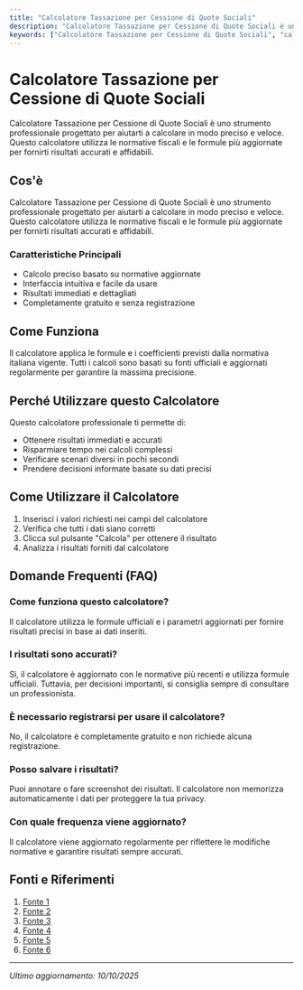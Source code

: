 ```yaml
---
title: "Calcolatore Tassazione per Cessione di Quote Sociali"
description: "Calcolatore Tassazione per Cessione di Quote Sociali è uno strumento professionale progettato per aiutarti a calcolare in modo preciso e veloce. Questo calcolatore utilizza le normative fiscali e le formule più aggiornate per fornirti risultati accurati e affidabili."
keywords: ["Calcolatore Tassazione per Cessione di Quote Sociali", "calcolatore", "calcolo online"]
---
```


# Calcolatore Tassazione per Cessione di Quote Sociali

Calcolatore Tassazione per Cessione di Quote Sociali è uno strumento professionale progettato per aiutarti a calcolare in modo preciso e veloce. Questo calcolatore utilizza le normative fiscali e le formule più aggiornate per fornirti risultati accurati e affidabili.

## Cos'è

Calcolatore Tassazione per Cessione di Quote Sociali è uno strumento professionale progettato per aiutarti a calcolare in modo preciso e veloce. Questo calcolatore utilizza le normative fiscali e le formule più aggiornate per fornirti risultati accurati e affidabili.

### Caratteristiche Principali

- Calcolo preciso basato su normative aggiornate
- Interfaccia intuitiva e facile da usare
- Risultati immediati e dettagliati
- Completamente gratuito e senza registrazione

## Come Funziona

Il calcolatore applica le formule e i coefficienti previsti dalla normativa italiana vigente. Tutti i calcoli sono basati su fonti ufficiali e aggiornati regolarmente per garantire la massima precisione.

## Perché Utilizzare questo Calcolatore

Questo calcolatore professionale ti permette di:

- Ottenere risultati immediati e accurati
- Risparmiare tempo nei calcoli complessi
- Verificare scenari diversi in pochi secondi
- Prendere decisioni informate basate su dati precisi

## Come Utilizzare il Calcolatore

1. Inserisci i valori richiesti nei campi del calcolatore
2. Verifica che tutti i dati siano corretti
3. Clicca sul pulsante "Calcola" per ottenere il risultato
4. Analizza i risultati forniti dal calcolatore

## Domande Frequenti (FAQ)

### Come funziona questo calcolatore?

Il calcolatore utilizza le formule ufficiali e i parametri aggiornati per fornire risultati precisi in base ai dati inseriti.

### I risultati sono accurati?

Sì, il calcolatore è aggiornato con le normative più recenti e utilizza formule ufficiali. Tuttavia, per decisioni importanti, si consiglia sempre di consultare un professionista.

### È necessario registrarsi per usare il calcolatore?

No, il calcolatore è completamente gratuito e non richiede alcuna registrazione.

### Posso salvare i risultati?

Puoi annotare o fare screenshot dei risultati. Il calcolatore non memorizza automaticamente i dati per proteggere la tua privacy.

### Con quale frequenza viene aggiornato?

Il calcolatore viene aggiornato regolarmente per riflettere le modifiche normative e garantire risultati sempre accurati.

## Fonti e Riferimenti

1. [Fonte 1](https://www.soluzionetasse.com/tassazione-plusvalenze-cessione-partecipazioni/)
2. [Fonte 2](https://www.matteorinaldi.net/tassazione-cessione-partecipazioni/)
3. [Fonte 3](https://www.studioripa.it/in-evidenza/foglio-di-calcolo-convenienza-alla-rivalutazione-di-quote-partecipazione-in-societa-2024/)
4. [Fonte 4](https://www.itaxa.it/blog/faq/come-si-determina-la-plusvalenza-su-cessione-di-partecipazioni-e-quando-scatta-la-tassazione-caso-pratico/)
5. [Fonte 5](https://www.rossistudio.com/cessione-quote-srl/)
6. [Fonte 6](https://www.dirittobancario.it/art/cessione-di-partecipazioni-societarie-e-calcolo-della-plusvalenza/)

---

*Ultimo aggiornamento: 10/10/2025*
